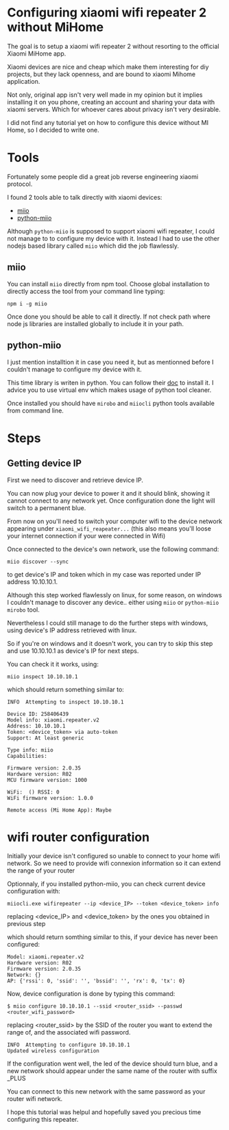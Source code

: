 # Configuring xiaomi wifi repeater 2 without MiHome

The goal is to setup a xiaomi wifi repeater 2 without resorting to the official Xiaomi MiHome app.

Xiaomi devices are nice and cheap which make them interesting for diy projects, 
but they lack openness, and are bound to xiaomi Mihome application.

Not only, original app isn't very well made in my opinion but it implies installing it on you phone, creating an account and sharing your data with xiaomi servers. Which for whoever cares about privacy isn't very desirable.

I did not find any tutorial yet on how to configure this device without MI Home, so I decided to write one.

# Tools

Fortunately some people did a great job reverse engineering xiaomi protocol.

I found 2 tools able to talk directly with xiaomi devices: 
- [miio](https://github.com/aholstenson/miio)
- [python-miio](https://github.com/rytilahti/python-miio/)

Although `python-miio` is supposed to support xiaomi wifi repeater, I could not manage to to configure my device with it.
Instead I had to use the other nodejs based library called `miio` which did the job flawlessly.

## miio

You can install `miio` directly from npm tool. Choose global installation to directly access the tool from your command line typing:

	npm i -g miio
  
Once done you should be able to call it directly. If not check path where node js libraries are installed globally to include it in your path.

## python-miio

I just mention installtion it in case you need it, but as mentionned before I couldn't manage to configure my device with it.

This time library is writen in python. You can follow their [doc](python-miio.readthedocs.io/) to install it.
I advice you to use virtual env which makes usage of python tool cleaner.

Once installed you should have `mirobo` and `miiocli` python tools available from command line.

# Steps 
## Getting device IP

First we need to discover and retrieve device IP.

You can now plug your device to power it and it should blink, showing it cannot connect to any network yet. 
Once configuration done the light will switch to a permanent blue.

From now on you'll need to switch your computer wifi to the device network appearing under `xiaomi_wifi_reapeater...`
(this also means you'll loose your internet connection if your were connected in Wifi)

Once connected to the device's own network, use the following command:
	
	miio discover --sync

to get device's IP and token which in my case was reported under IP address 10.10.10.1.

Although this step worked flawlessly on linux, for some reason, on windows I couldn't manage to discover any device..
either using `miio` or `python-miio` `mirobo` tool.

Nevertheless I could still manage to do the further steps with windows, using device's IP address retrieved with linux.

So if you're on windows and it doesn't work, you can try to skip this step and use 10.10.10.1 as device's IP for next steps.

You can check it it works, using:
  
	miio inspect 10.10.10.1

which should return something similar to: 

	INFO  Attempting to inspect 10.10.10.1
	
	Device ID: 258406439
	Model info: xiaomi.repeater.v2
	Address: 10.10.10.1
	Token: <device_token> via auto-token
	Support: At least generic
	
	Type info: miio
	Capabilities:
	
	Firmware version: 2.0.35
	Hardware version: R02
	MCU firmware version: 1000
	
	WiFi:  () RSSI: 0
	WiFi firmware version: 1.0.0
	
	Remote access (Mi Home App): Maybe


# wifi router configuration

Initially your device isn't configured so unable to connect to your home wifi network. 
So we need to provide wifi connexion information so it can extend the range of your router

Optionnaly, if you installed python-miio, you can check current device configuration with:

	miiocli.exe wifirepeater --ip <device_IP> --token <device_token> info
	
replacing <device_IP> and <device_token> by the ones you obtained in previous step

which should return somthing similar to this, if your device has never been configured:

	Model: xiaomi.repeater.v2
	Hardware version: R02
	Firmware version: 2.0.35
	Network: {}
	AP: {'rssi': 0, 'ssid': '', 'bssid': '', 'rx': 0, 'tx': 0}


Now, device configuration is done by typing this command:

	$ miio configure 10.10.10.1 --ssid <router_ssid> --passwd <router_wifi_password>

replacing <router_ssid> by the SSID of the router you want to extend the range of, and the associated wifi password.


	INFO  Attempting to configure 10.10.10.1
	Updated wireless configuration

If the configuration went well, the led of the device should turn blue, and a new network should appear under the same name of the router with suffix _PLUS

You can connect to this new network with the same password as your router wifi network.

I hope this tutorial was helpul and hopefully saved you precious time configuring this repeater.
